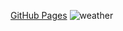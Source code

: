 [GitHub Pages](https://17amir17.github.io/WeatherReduxThunk/build/)
![weather](https://user-images.githubusercontent.com/36531255/147105380-8c21878d-772b-44ca-b2d0-2b6d254b01fc.png)
